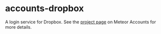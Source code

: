 # accounts-dropbox

A login service for Dropbox. See the [project page](https://www.meteor.com/accounts) on Meteor Accounts for more details.